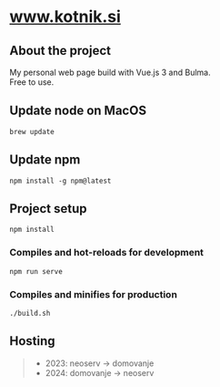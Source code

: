 # www.kotnik.si

## About the project
My personal web page build with Vue.js 3 and Bulma.  
Free to use.

## Update node on MacOS
```
brew update
```

## Update npm
```
npm install -g npm@latest
```

## Project setup
```
npm install
```

### Compiles and hot-reloads for development
```
npm run serve
```

### Compiles and minifies for production
```
./build.sh
```

## Hosting
>- 2023: neoserv -> domovanje
>- 2024: domovanje -> neoserv
